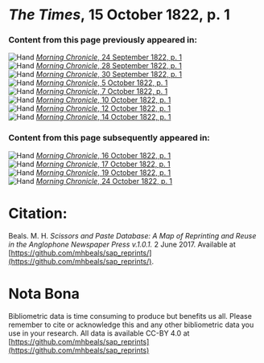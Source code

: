 # *The Times*, 15 October 1822, p. 1  
  
### Content from this page previously appeared in:  
![Hand](http://scissorsandpaste.net/wp-content/uploads/2017/06/smallhandpointer.png) [*Morning Chronicle*, 24 September 1822, p. 1](https://mhbeals.github.io/sap_html/Morning-Chronicle/Morning-Chronicle-24-September-1822-p-1)  
![Hand](http://scissorsandpaste.net/wp-content/uploads/2017/06/smallhandpointer.png) [*Morning Chronicle*, 28 September 1822, p. 1](https://mhbeals.github.io/sap_html/Morning-Chronicle/Morning-Chronicle-28-September-1822-p-1)  
![Hand](http://scissorsandpaste.net/wp-content/uploads/2017/06/smallhandpointer.png) [*Morning Chronicle*, 30 September 1822, p. 1](https://mhbeals.github.io/sap_html/Morning-Chronicle/Morning-Chronicle-30-September-1822-p-1)  
![Hand](http://scissorsandpaste.net/wp-content/uploads/2017/06/smallhandpointer.png) [*Morning Chronicle*, 5 October 1822, p. 1](https://mhbeals.github.io/sap_html/Morning-Chronicle/Morning-Chronicle-5-October-1822-p-1)  
![Hand](http://scissorsandpaste.net/wp-content/uploads/2017/06/smallhandpointer.png) [*Morning Chronicle*, 7 October 1822, p. 1](https://mhbeals.github.io/sap_html/Morning-Chronicle/Morning-Chronicle-7-October-1822-p-1)  
![Hand](http://scissorsandpaste.net/wp-content/uploads/2017/06/smallhandpointer.png) [*Morning Chronicle*, 10 October 1822, p. 1](https://mhbeals.github.io/sap_html/Morning-Chronicle/Morning-Chronicle-10-October-1822-p-1)  
![Hand](http://scissorsandpaste.net/wp-content/uploads/2017/06/smallhandpointer.png) [*Morning Chronicle*, 12 October 1822, p. 1](https://mhbeals.github.io/sap_html/Morning-Chronicle/Morning-Chronicle-12-October-1822-p-1)  
![Hand](http://scissorsandpaste.net/wp-content/uploads/2017/06/smallhandpointer.png) [*Morning Chronicle*, 14 October 1822, p. 1](https://mhbeals.github.io/sap_html/Morning-Chronicle/Morning-Chronicle-14-October-1822-p-1)  
  
### Content from this page subsequently appeared in:  
![Hand](http://scissorsandpaste.net/wp-content/uploads/2017/06/smallhandpointer.png) [*Morning Chronicle*, 16 October 1822, p. 1](https://mhbeals.github.io/sap_html/Morning-Chronicle/Morning-Chronicle-16-October-1822-p-1)  
![Hand](http://scissorsandpaste.net/wp-content/uploads/2017/06/smallhandpointer.png) [*Morning Chronicle*, 17 October 1822, p. 1](https://mhbeals.github.io/sap_html/Morning-Chronicle/Morning-Chronicle-17-October-1822-p-1)  
![Hand](http://scissorsandpaste.net/wp-content/uploads/2017/06/smallhandpointer.png) [*Morning Chronicle*, 19 October 1822, p. 1](https://mhbeals.github.io/sap_html/Morning-Chronicle/Morning-Chronicle-19-October-1822-p-1)  
![Hand](http://scissorsandpaste.net/wp-content/uploads/2017/06/smallhandpointer.png) [*Morning Chronicle*, 24 October 1822, p. 1](https://mhbeals.github.io/sap_html/Morning-Chronicle/Morning-Chronicle-24-October-1822-p-1)  


# Citation: 

Beals. M. H. *Scissors and Paste Database: A Map of Reprinting and Reuse in the Anglophone Newspaper Press v.1.0.1.* 2 June 2017. Available at [https://github.com/mhbeals/sap_reprints/](https://github.com/mhbeals/sap_reprints/). 

# Nota Bona

Bibliometric data is time consuming to produce but benefits us all. Please remember to cite or acknowledge this and any other bibliometric data you use in your research. All data is available CC-BY 4.0 at [https://github.com/mhbeals/sap_reprints](https://github.com/mhbeals/sap_reprints)
